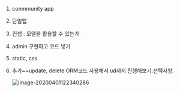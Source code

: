 1. conmmunity app

2. 단일앱

3. 컨셉 : 모델을 활용할 수 있는가

4. admin 구현하고 코드 넣기

5. static, css

6. 추가~~update, delete ORM코드 사용해서 ud까지 진행해보기.선택사항.

   ![image-20200401122340286](C:\Users\peach\AppData\Roaming\Typora\typora-user-images\image-20200401122340286.png)

